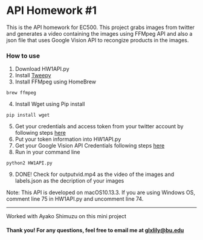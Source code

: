 # API Homework #1

This is the API homework for EC500. This project grabs images from twitter and generates a video containing the images using FFMpeg API and also a json file that uses Google Vision API to recongize products in the images.

### How to use
1. Download HW1API.py
2. Install [Tweepy](https://github.com/tweepy/tweepy)
3. Install FFMpeg using HomeBrew
```
brew ffmpeg
```
4. Install Wget using Pip install
```
pip install wget
```
5. Get your credentials and access token from your twitter account by following steps [here](https://www.slickremix.com/docs/how-to-get-api-keys-and-tokens-for-twitter/)
6. Put your token information into HW1API.py
7. Get your Google Vision API Credentials following steps [here](https://cloud.google.com/vision/docs/auth)
8. Run in your command line 
```
python2 HW1API.py
```
9. DONE! Check for outputvid.mp4 as the video of the images and labels.json as the decription of your images

Note: This API is developed on macOS10.13.3. If you are using Windows OS, comment line 75 in HW1API.py and uncomment line 74.

--- 
Worked with Ayako Shimuzu on this mini project
#### Thank you! For any questions, feel free to email me at glxlily@bu.edu
